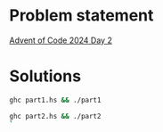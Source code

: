 
# Problem statement

[Advent of Code 2024 Day 2](https://adventofcode.com/2024/day/2)

# Solutions

```bash
ghc part1.hs && ./part1
```

```bash
ghc part2.hs && ./part2
`
